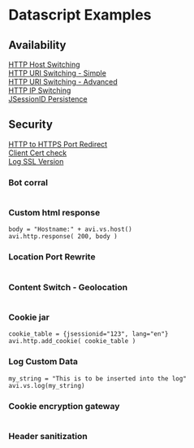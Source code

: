 # Datascript Examples

## Availability

[HTTP Host Switching](availability/host_switching.md)  
[HTTP URI Switching - Simple](availability/uri_switching.md)  
[HTTP URI Switching - Advanced](availability/uri_switching2.md)  
[HTTP IP Switching](availability/ip_switching.md)  
[JSessionID Persistence](availability/jsessionid_persistence.md)  

## Security
[HTTP to HTTPS Port Redirect](security/http_to_https_redirect.md)  
[Client Cert check](security/client_cert_check.md)  
[Log SSL Version](log_ssl_version.md)  


### Bot corral
```
```

### Custom html response
```
body = "Hostname:" + avi.vs.host()
avi.http.response( 200, body )

```

### Location Port Rewrite
```
```
### Content Switch - Geolocation
```
```

### Cookie jar
```
cookie_table = {jsessionid="123", lang="en"}
avi.http.add_cookie( cookie_table )
```

### Log Custom Data
```
my_string = "This is to be inserted into the log"
avi.vs.log(my_string)
```

### Cookie encryption gateway
```
```

### Header sanitization
```
```
